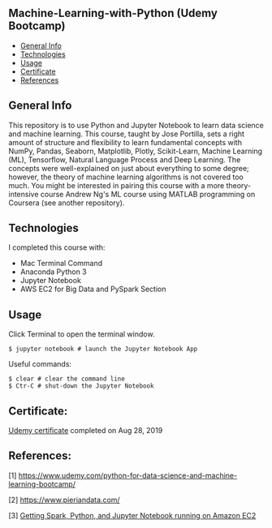 ## Machine-Learning-with-Python (Udemy Bootcamp)

* [General Info](#general-info)
* [Technologies](#technologies)
* [Usage](#usage)
* [Certificate](#certificate)
* [References](#references)

## General Info

This repository is to use Python and Jupyter Notebook to learn data science and machine learning. This course, taught by Jose Portilla, sets a right amount of structure and flexibility to learn fundamental concepts with NumPy, Pandas, Seaborn, Matplotlib, Plotly, Scikit-Learn, Machine Learning (ML), Tensorflow, Natural Language Process and Deep Learning. 
The concepts were well-explained on just about everything to some degree; however, the theory of machine learning algorithms is not covered too much. 
You might be interested in pairing this course with a more theory-intensive course Andrew Ng's ML course using MATLAB programming on Coursera (see another repository). 

## Technologies
I completed this course with:
* Mac Terminal Command
* Anaconda Python 3 
* Jupyter Notebook
* AWS EC2 for Big Data and PySpark Section

## Usage

Click Terminal to open the terminal window.
```
$ jupyter notebook # launch the Jupyter Notebook App
```
Useful commands:
```
$ clear # clear the command line
$ Ctr-C # shut-down the Jupyter Notebook
```
## Certificate:
[Udemy certificate](https://www.udemy.com/certificate/UC-Q8OMH8GY/) completed on Aug 28, 2019 

## References:
[1]  https://www.udemy.com/python-for-data-science-and-machine-learning-bootcamp/

[2]  https://www.pieriandata.com/

[3]  [Getting Spark, Python, and Jupyter Notebook running on Amazon EC2](https://medium.com/@josemarcialportilla/getting-spark-python-and-jupyter-notebook-running-on-amazon-ec2-dec599e1c297) 
